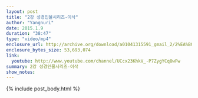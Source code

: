 ```yaml
---
layout: post
title: "2강 성경인물시리즈-이삭"
author: "Yangnuri"
date: 2015.1.9
duration: "38:47"
type: "video/mp4"
enclosure_url: http://archive.org/download/a01041315591_gmail_2/2%EA%B0%95%20%EC%84%B1%EA%B2%BD%EC%9D%B8%EB%AC%BC%EC%8B%9C%EB%A6%AC%EC%A6%88%20-%20%EC%9D%B4%EC%82%AD.mp4
enclosure_bytes_size: 53,693,074
link:
  youtube: http://www.youtube.com/channel/UCcx23KhkV_-P7ZygYCq8wFw
summary: 2강 성경인물시리즈-이삭
show_notes:
---
```


{% include post_body.html %}
